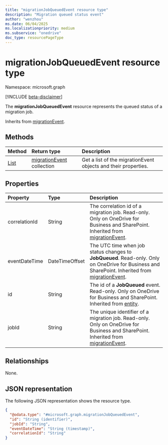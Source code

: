 ```yaml
---
title: "migrationJobQueuedEvent resource type"
description: "Migration queued status event"
author: "wenzhou"
ms.date: 06/04/2025
ms.localizationpriority: medium
ms.subservice: "onedrive"
doc_type: resourcePageType
---
```


# migrationJobQueuedEvent resource type

Namespace: microsoft.graph

[!INCLUDE [beta-disclaimer](../../includes/beta-disclaimer.md)]

The **migrationJobQueuedEvent** resource represents the queued status of a migration job.

Inherits from [migrationEvent](../resources/migrationevent.md).

## Methods
|Method|Return type|Description|
|:---|:---|:---|
|[List](../api/migrationjob-list-progressevents.md)|[migrationEvent](../resources/migrationevent.md) collection|Get a list of the migrationEvent objects and their properties.|

## Properties
|Property|Type|Description|
|:---|:---|:---|
|correlationId|String|The correlation id of a migration job. Read-only. Only on OneDrive for Business and SharePoint. Inherited from [migrationEvent](../resources/migrationevent.md).|
|eventDateTime|DateTimeOffset|The UTC time when job status changes to **JobQueued**. Read-only. Only on OneDrive for Business and SharePoint. Inherited from [migrationEvent](../resources/migrationevent.md).|
|id|String|The id of a **JobQueued** event. Read-only. Only on OneDrive for Business and SharePoint. Inherited from [entity](../resources/entity.md).|
|jobId|String|The unique identifier of a migration job. Read-only. Only on OneDrive for Business and SharePoint. Inherited from [migrationEvent](../resources/migrationevent.md).|

## Relationships
None.

## JSON representation
The following JSON representation shows the resource type.
<!-- {
  "blockType": "resource",
  "keyProperty": "id",
  "@odata.type": "microsoft.graph.migrationJobQueuedEvent",
  "baseType": "microsoft.graph.migrationEvent",
  "openType": false
}
-->
``` json
{
  "@odata.type": "#microsoft.graph.migrationJobQueuedEvent",
  "id": "String (identifier)",
  "jobId": "String",
  "eventDateTime": "String (timestamp)",
  "correlationId": "String"
}
```

